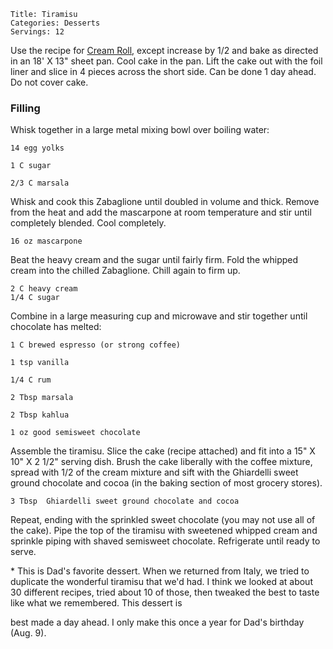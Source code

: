 ~~~ recipe-info
Title: Tiramisu
Categories: Desserts
Servings: 12
~~~

Use the recipe for [Cream Roll](#scale=1.5&title=Cream%20Cake%20Roll), except increase by 1/2 and bake as directed in an 18' X 13" sheet
pan.  Cool cake in the pan.  Lift the cake out with the foil liner and slice in 4 pieces across the
short side.   Can be done 1 day ahead.  Do not cover cake.

### Filling

Whisk together in a large metal mixing bowl over boiling water:

~~~ recipe-ingredients
14 egg yolks

1 C sugar

2/3 C marsala
~~~

Whisk and cook this Zabaglione until doubled in volume and thick.  Remove from the heat and add the
mascarpone at room temperature and stir until completely blended.  Cool completely.

~~~ recipe-ingredients
16 oz mascarpone
~~~

Beat the heavy cream and the sugar until fairly firm.  Fold the whipped cream into the chilled
Zabaglione.  Chill again to firm up.

~~~ recipe-ingredients
2 C heavy cream
1/4 C sugar
~~~

Combine in a large measuring cup and microwave and stir together until chocolate has melted:

~~~ recipe-ingredients
1 C brewed espresso (or strong coffee)

1 tsp vanilla

1/4 C rum

2 Tbsp marsala

2 Tbsp kahlua

1 oz good semisweet chocolate
~~~

Assemble the tiramisu.  Slice the cake (recipe attached) and fit into a 15" X 10"  X 2 1/2"
serving dish.  Brush the cake liberally with the coffee mixture, spread with 1/2 of the cream mixture
and sift with the Ghiardelli sweet ground chocolate and cocoa (in the baking section of
most grocery stores).

~~~ recipe-ingredients
3 Tbsp  Ghiardelli sweet ground chocolate and cocoa
~~~

Repeat, ending with the sprinkled sweet chocolate (you may not use all of the
cake).  Pipe the top of the tiramisu with sweetened whipped cream and sprinkle piping with shaved
semisweet chocolate.  Refrigerate until ready to serve.

\* This is Dad's favorite dessert.  When we returned from Italy, we tried to duplicate the wonderful
tiramisu that we'd had.  I think we looked at about 30 different recipes, tried about 10 of those,
then tweaked the best to taste like what we remembered. This dessert is

best made a day ahead.  I only make this once a year for Dad's birthday (Aug. 9).
